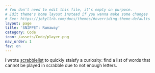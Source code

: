 ```yaml
---
# You don't need to edit this file, it's empty on purpose.
# Edit theme's home layout instead if you wanna make some changes
# See: https://jekyllrb.com/docs/themes/#overriding-theme-defaults
layout: page
title: 'SNIPPET: Runaway'
category: Code
icon: /assets/Code/player.png
nav_order: 1
fav: on
---
```

I wrote [scrabblelist](https://gitlab.com/snippets/1825025) to quickly staisfy a curiosity: find a list of words that cannot be played in scrabble due to not enough letters.
